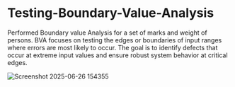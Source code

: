 # Testing-Boundary-Value-Analysis
Performed Boundary value Analysis for a set of marks and weight of persons.
 BVA focuses on testing the edges or boundaries of input ranges where errors are most likely to occur.
 The goal is to identify defects that occur at extreme input values and ensure robust system behavior at critical edges.

![Screenshot 2025-06-26 154355](https://github.com/user-attachments/assets/e5da1f7e-23bf-4209-b98e-a8ae7a68acbf)
